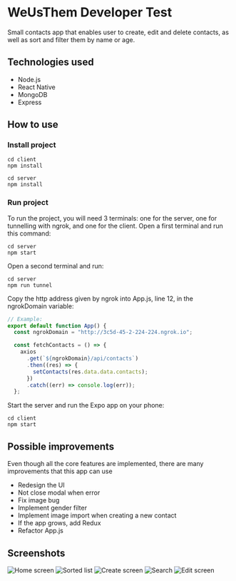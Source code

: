 # WeUsThem Developer Test

Small contacts app that enables user to create, edit and delete contacts, as well as sort and filter them by name or age.

## Technologies used

- Node.js
- React Native
- MongoDB
- Express

## How to use

### Install project

```
cd client
npm install

cd server
npm install
```

### Run project

To run the project, you will need 3 terminals: one for the server, one for tunnelling with ngrok, and one for the client. Open a first terminal and run this command:

```
cd server
npm start
```

Open a second terminal and run:

```
cd server
npm run tunnel
```

Copy the http address given by ngrok into App.js, line 12, in the ngrokDomain variable:

```js
// Example:
export default function App() {
  const ngrokDomain = "http://3c5d-45-2-224-224.ngrok.io";

  const fetchContacts = () => {
    axios
      .get(`${ngrokDomain}/api/contacts`)
      .then((res) => {
        setContacts(res.data.data.contacts);
      })
      .catch((err) => console.log(err));
  };
```

Start the server and run the Expo app on your phone:

```
cd client
npm start
```

## Possible improvements

Even though all the core features are implemented, there are many improvements that this app can use

- Redesign the UI
- Not close modal when error
- Fix image bug
- Implement gender filter
- Implement image import when creating a new contact
- If the app grows, add Redux
- Refactor App.js

## Screenshots

![Home screen](https://github.com/mariam-hm/WeUsThem-dev-test/blob/main/screenshots/Screen01.jpg "Home screen")
![Sorted list](https://github.com/mariam-hm/WeUsThem-dev-test/blob/main/screenshots/Screen02.jpg "Sorted list")
![Create screen](https://github.com/mariam-hm/WeUsThem-dev-test/blob/main/screenshots/Screen03.jpg "Create screen")
![Search](https://github.com/mariam-hm/WeUsThem-dev-test/blob/main/screenshots/screen04.jpg "Search")
![Edit screen](https://github.com/mariam-hm/WeUsThem-dev-test/blob/main/screenshots/screen05.jpg "Edit screen")
